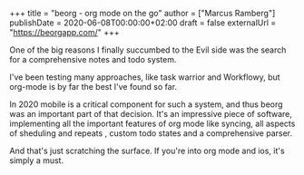 +++
title = "beorg - org mode on the go"
author = ["Marcus Ramberg"]
publishDate = 2020-06-08T00:00:00+02:00
draft = false
externalUrl = "https://beorgapp.com/"
+++

One of the big reasons I finally succumbed to the Evil side was the search for a comprehensive notes and todo system.

I've been testing many approaches, like task warrior and Workflowy, but org-mode is by far the best I've found so far.

In 2020 mobile is a critical component for such a system, and thus beorg was an important part of that decision. It's an impressive piece of software, implementing all the important features of org mode like syncing, all aspects of sheduling and repeats , custom todo states and a comprehensive parser.

And that's just scratching the surface. If you're into org mode and ios, it's simply a must.
